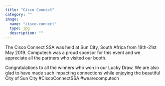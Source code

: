 ```yaml
---
title: "Cisco Connect"
category: ""
image:
  name: "cisco-connect"
  type: jpg
  description: ""
---
```


The Cisco Connect SSA was held at Sun City, South Africa from 19th-21st May 2019. Computech was a proud sponsor for this event and we appreciate all the partners who visited our booth.

Congratulations to all the winners who won in our Lucky Draw. We are also glad to have made such impacting connections while enjoying the beautiful City of Sun City #CiscoConnectSSA #wearecomputech